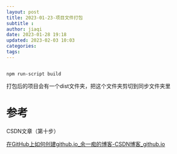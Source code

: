 ```yaml
---
layout: post
title: 2023-01-23-项目文件打包
subtitle :
author: jiaqi
date: 2023-01-28 19:18
updated: 2023-02-03 10:03
categories: 
tags:
---
```

```toc
```

`npm run-script build`

打包后的项目会有一个dist文件夹，把这个文件夹剪切到同步文件夹里

# 参考
CSDN文章（第十步）

[在GitHub上如何创建github.io_余一痴的博客-CSDN博客_github.io](https://blog.csdn.net/yycnf/article/details/109587404)